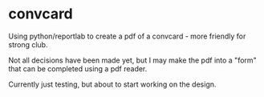 convcard
========

Using python/reportlab to create a pdf of a convcard - more friendly for strong club.

Not all decisions have been made yet, but I may make the pdf into a "form" that can be completed using a pdf reader.

Currently just testing, but about to start working on the design.
